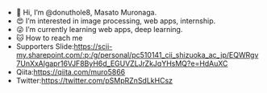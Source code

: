 - 👀 Hi, I’m @donuthole8, Masato Muronaga.
- 😍 I’m interested in image processing, web apps, internship.
- 😜 I’m currently learning web apps, deep learning.
- 🐱 How to reach me 
- Supporters Slide:https://scii-my.sharepoint.com/:p:/g/personal/pc510141_cii_shizuoka_ac_jp/EQWRgv7UnXxAlgapr16VJF8ByH6d_EGUVZLJrZkJqYHsMQ?e=HdAuXC
- Qiita:https://qiita.com/muro5866
- Twitter:https://twitter.com/pSMpRZnSdLkHCsz

<!---
donuthole8/donuthole8 is a ✨ special ✨ repository because its `README.md` (this file) appears on your GitHub profile.
You can click the Preview link to take a look at your changes.
--->
